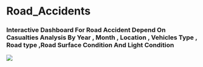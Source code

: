 # Road_Accidents
### Interactive Dashboard For Road Accident Depend On Casualties Analysis By Year , Month , Location , Vehicles Type , Road type ,Road Surface Condition And Light Condition
![](Dashboard.PNG)
